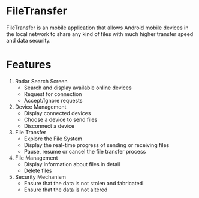 # FileTransfer
FileTransfer is an mobile application that allows Android mobile devices in the local network to share any kind of files
with much higher transfer speed and data security.

# Features
1. Radar Search Screen
   * Search and display available online devices
   * Request for connection
   * Accept/Ignore requests 
2. Device Management
   * Display connected devices
   * Choose a device to send files
   * Disconnect a device
3. File Transfer
   * Explore the File System 
   * Display the real-time progress of sending or receiving files
   * Pause, resume or cancel the file transfer process
4. File Management
   * Display information about files in detail
   * Delete files
5. Security Mechanism
   * Ensure that the data is not stolen and fabricated
   * Ensure that the data is not altered
